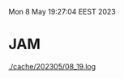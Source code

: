 Mon  8 May 19:27:04 EEST 2023
# JAM
<a href='./cache/202305/08_19.log'>./cache/202305/08_19.log</a>
